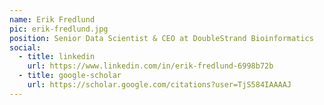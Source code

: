 ```yaml
---
name: Erik Fredlund
pic: erik-fredlund.jpg
position: Senior Data Scientist & CEO at DoubleStrand Bioinformatics
social:
  - title: linkedin
    url: https://www.linkedin.com/in/erik-fredlund-6998b72b
  - title: google-scholar
    url: https://scholar.google.com/citations?user=TjS584IAAAAJ
---
```

